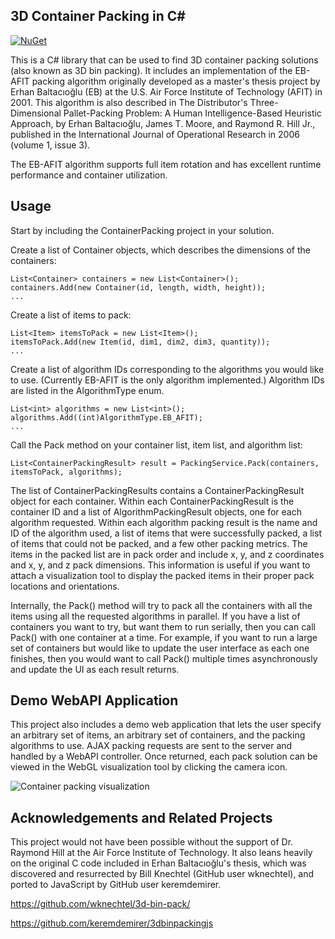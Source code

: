 ## 3D Container Packing in C#
[![NuGet](https://img.shields.io/nuget/v/CromulentBisgetti.ContainerPacking.svg)](https://www.nuget.org/packages/CromulentBisgetti.ContainerPacking)

This is a C# library that can be used to find 3D container packing solutions (also known as 3D bin packing). It includes an implementation of the EB-AFIT packing algorithm originally developed as a master's thesis project by Erhan Baltacıoğlu (EB) at the U.S. Air Force Institute of Technology (AFIT) in 2001. This algorithm is also described in The Distributor's Three-Dimensional Pallet-Packing Problem: A Human Intelligence-Based Heuristic Approach, by Erhan Baltacıoğlu, James T. Moore, and Raymond R. Hill Jr., published in the International Journal of Operational Research in 2006 (volume 1, issue 3).

The EB-AFIT algorithm supports full item rotation and has excellent runtime performance and container utilization.

## Usage

Start by including the ContainerPacking project in your solution.

Create a list of Container objects, which describes the dimensions of the containers:

    List<Container> containers = new List<Container>();
    containers.Add(new Container(id, length, width, height));
    ...

Create a list of items to pack:

    List<Item> itemsToPack = new List<Item>();
    itemsToPack.Add(new Item(id, dim1, dim2, dim3, quantity));
    ...

Create a list of algorithm IDs corresponding to the algorithms you would like to use. (Currently EB-AFIT is the only algorithm implemented.) Algorithm IDs are listed in the AlgorithmType enum.

    List<int> algorithms = new List<int>();
    algorithms.Add((int)AlgorithmType.EB_AFIT);
    ...

Call the Pack method on your container list, item list, and algorithm list:

    List<ContainerPackingResult> result = PackingService.Pack(containers, itemsToPack, algorithms);

The list of ContainerPackingResults contains a ContainerPackingResult object for each container. Within each ContainerPackingResult is the container ID and a list of AlgorithmPackingResult objects, one for each algorithm requested. Within each algorithm packing result is the name and ID of the algorithm used, a list of items that were successfully packed, a list of items that could not be packed, and a few other packing metrics. The items in the packed list are in pack order and include x, y, and z coordinates and x, y, and z pack dimensions. This information is useful if you want to attach a visualization tool to display the packed items in their proper pack locations and orientations.

Internally, the Pack() method will try to pack all the containers with all the items using all the requested algorithms in parallel. If you have a list of containers you want to try, but want them to run serially, then you can call Pack() with one container at a time. For example, if you want to run a large set of containers but would like to update the user interface as each one finishes, then you would want to call Pack() multiple times asynchronously and update the UI as each result returns.

## Demo WebAPI Application

This project also includes a demo web application that lets the user specify an arbitrary set of items, an arbitrary set of containers, and the packing algorithms to use. AJAX packing requests are sent to the server and handled by a WebAPI controller. Once returned, each pack solution can be viewed in the WebGL visualization tool by clicking the camera icon. 

![Container packing visualization](https://github.com/davidmchapman/3DContainerPacking/blob/master/images/packing-1.gif?raw=true "Container Packing")

## Acknowledgements and Related Projects

This project would not have been possible without the support of Dr. Raymond Hill at the Air Force Institute of Technology. It also leans heavily on the original C code included in Erhan Baltacıoğlu's thesis, which was discovered and resurrected by Bill Knechtel (GitHub user wknechtel), and ported to JavaScript by GitHub user keremdemirer.

https://github.com/wknechtel/3d-bin-pack/

https://github.com/keremdemirer/3dbinpackingjs

